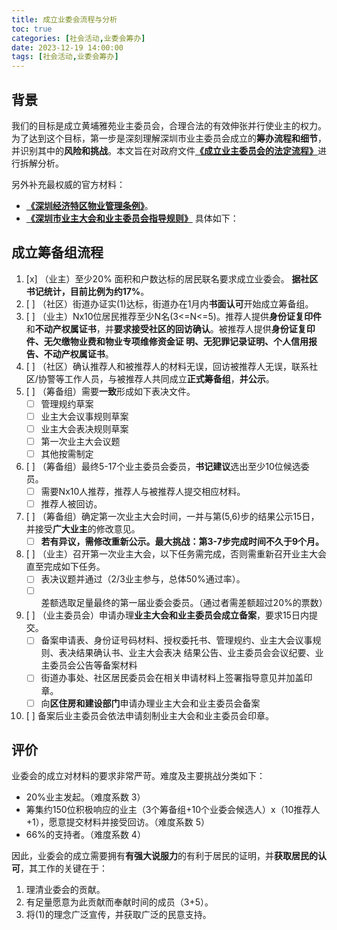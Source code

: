 ```yaml
---
title: 成立业委会流程与分析
toc: true
categories: [社会活动,业委会筹办]
date: 2023-12-19 14:00:00
tags: [社会活动,业委会筹办]
---
```


## 背景

我们的目标是成立黄埔雅苑业主委员会，合理合法的有效伸张并行使业主的权力。为了达到这个目标，第一步是深刻理解深圳市业主委员会成立的**筹办流程和细节**，并识别其中的**风险和挑战**。本文旨在对政府文件[**《成立业主委员会的法定流程》**](/2023/12/19/社会活动/业委会筹办/流程/workflow.pdf)进行拆解分析。

另外补充最权威的官方材料：
- [**《深圳经济特区物业管理条例》**](http://www.gd.gov.cn/zwgk/wjk/zcfgk/content/post_2531970.html)。
- [**《深圳市业主大会和业主委员会指导规则》**](http://zjj.sz.gov.cn/attachment/0/987/987661/10000462.docx)
具体如下：

## 成立筹备组流程

1. [x] （业主）至少20% 面积和户数达标的居民联名要求成立业委会。 **据社区书记统计，目前比例为约17%**。
2. [ ] （社区）街道办证实(1)达标，街道办在1月内**书面认可**开始成立筹备组。
3. [ ] （业主）Nx10位居民推荐至少N名(3<=N<=5)。推荐人提供**身份证复印件**和**不动产权属证书**，并**要求接受社区的回访确认**。被推荐人提供**身份证复印件、无欠缴物业费和物业专项维修资金证 明、无犯罪记录证明、个人信用报告、不动产权属证书**。
4. [ ] （社区）确认推荐人和被推荐人的材料无误，回访被推荐人无误，联系社区/协警等工作人员，与被推荐人共同成立**正式筹备组**，**并公示**。
5. [ ] （筹备组）需要**一致**形成如下表决文件。
	- [ ] 管理规约草案
	- [ ] 业主大会议事规则草案
	- [ ] 业主大会表决规则草案
	- [ ] 第一次业主大会议题
	- [ ] 其他按需制定
6. [ ] （筹备组）最终5-17个业主委员会委员，**书记建议**选出至少10位候选委员。
	- [ ] 需要Nx10人推荐，推荐人与被推荐人提交相应材料。
	- [ ] 推荐人被回访。
7. [ ] （筹备组）确定第一次业主大会时间，一并与第(5,6)步的结果公示15日，并接受**广大业主**的修改意见。
	- [ ] **若有异议，需修改重新公示。最大挑战：第3-7步完成时间不久于9个月。**
8. [ ] （业主）召开第一次业主大会，以下任务需完成，否则需重新召开业主大会直至完成如下任务。
	- [ ] 表决议题并通过（2/3业主参与，总体50%通过率）。
	- [ ] 差额选取足量最终的第一届业委会委员。（通过者需差额超过20%的票数）
9. [ ] （业主委员会）申请办理**业主大会和业主委员会成立备案**，要求15日内提交。
	- [ ] 备案申请表、身份证号码材料、授权委托书、管理规约、业主大会议事规则、表决结果确认书、业主大会表决 结果公告、业主委员会会议纪要、业主委员会公告等备案材料
	- [ ] 街道办事处、社区居民委员会在相关申请材料上签署指导意见并加盖印章。
	- [ ] 向**区住房和建设部门**申请办理业主大会和业主委员会备案
10. [ ] 备案后业主委员会依法申请刻制业主大会和业主委员会印章。

## 评价
业委会的成立对材料的要求非常严苛。难度及主要挑战分类如下：
- 20%业主发起。（难度系数 3）
- 筹集约150位积极响应的业主（3个筹备组+10个业委会候选人）x（10推荐人+1），愿意提交材料并接受回访。（难度系数 5）
- 66%的支持者。（难度系数 4）

因此，业委会的成立需要拥有**有强大说服力**的有利于居民的证明，并**获取居民的认可**，其工作的关键在于：
1. 理清业委会的贡献。
2. 有足量愿意为此贡献而奉献时间的成员（3+5）。
3. 将(1)的理念广泛宣传，并获取广泛的民意支持。